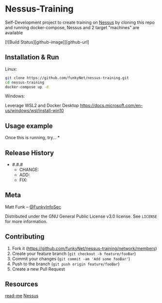 # Nessus-Training
Self-Development project to create training on [Nessus](https://www.tenable.com/products/nessus)
by cloning this repo and running docker-compose, Nessus and 2 target "machines" are available 

[![Build Status][github-image]][github-url]

## Installation & Run
Linux:

```sh
git clone https://github.com/funkyNet/nessus-training.git
cd nessus-training
docker-compose up -d
```

Windows:

Leverage WSL2 and Docker Desktop
https://docs.microsoft.com/en-us/windows/wsl/install-win10

## Usage example
Once this is running, try...
* 




## Release History
* #.#.#
   * CHANGE:
   * ADD:
   * FIX: 


## Meta

Matt Funk – [@FunkyInfoSec](https://twitter.com/FunkyInfoSec)

Distributed under the GNU General Public License v3.0 license. See ``LICENSE`` for more information.


## Contributing

1. Fork it (https://github.com/funkyNet/nessus-training/network/members)
2. Create your feature branch (`git checkout -b feature/fooBar`)
3. Commit your changes (`git commit -am 'Add some fooBar'`)
4. Push to the branch (`git push origin feature/fooBar`)
5. Create a new Pull Request

<!-- Markdown link & img dfn's -->
[travis-image]: https://img.shields.io/travis/dbader/node-datadog-metrics/master.svg?style=flat-square
[travis-url]: https://travis-ci.org/dbader/node-datadog-metrics

## Resources
[read-me](https://github.com/dbader/readme-template)
[Nessus](https://www.tenable.com/products/nessus)
